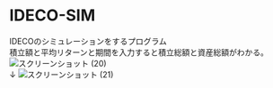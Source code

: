 # IDECO-SIM
IDECOのシミュレーションをするプログラム  
積立額と平均リターンと期間を入力すると積立総額と資産総額がわかる。  
![スクリーンショット (20)](https://user-images.githubusercontent.com/85888891/124363747-07cd1880-dc78-11eb-95a1-e364c4e0ec58.png)  
         ↓
![スクリーンショット (21)](https://user-images.githubusercontent.com/85888891/124363753-0f8cbd00-dc78-11eb-82ec-1c3966069182.png)
